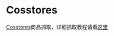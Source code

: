 # Cosstores
[Cosstores](http://www.cosstores.com/)商品抓取，详细抓取教程请看[这里](http://blog.finalcheat.com/2016/03/13/cosstores/)
